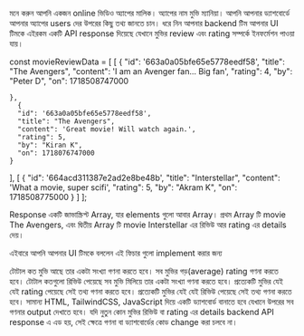 মনে করুন আপনি একজন online ভিডিও অ্যাপের মালিক। অ্যাপের নাম মুভি ম্যানিয়া। আপনি
আপনার ড্যাশবোর্ডে আপনার অ্যাপের users দের উপরের কিছু তথ্য জানতে চান। ধরে নিন
আপনার backend টিম আপনার UI টিমকে এইরকম একটি API response দিয়েছে যেখানে মুভির
review এবং rating সম্পর্কে ইনফর্মেশন পাওয়া যায়।

const movieReviewData = [ [ { "id": '663a0a05bfe65e5778eedf58', "title": "The
Avengers", "content": 'I am an Avenger fan... Big fan', "rating": 4, "by":
"Peter D", "on": 1718508747000

    },
      {
      "id": '663a0a05bfe65e5778eedf58',
      "title": "The Avengers",
      "content": 'Great movie! Will watch again.',
      "rating": 5,
      "by": "Kiran K",
      "on": 1718076747000
    }

], [ { "id": '664acd311387e2ad2e8be48b', "title": "Interstellar", "content":
'What a movie, super scifi', "rating": 5, "by": "Akram K", "on": 1718508775000 }
] ];

Response একটি জাভাস্ক্রিপ্ট Array, যার elements গুলো আবার Array। প্রথম Array টি
movie The Avengers, এবং দ্বিতীয় Array টি movie Interstellar এর রিভিউ আর rating
এর details দেয়।

এইবারে আপনি আপনার UI টিমকে বললেন এই ফিচার গুলো implement করার জন্য

টোটাল কত মুভি আছে তার একটা সংখ্যা গণনা করতে হবে। সব মুভির গড়(average) rating
গণনা করতে হবে। টোটাল কতগুলো রিভিউ পেয়েছে সব মুভি মিলিয়ে তার একটা সংখ্যা গণনা
করতে হবে। প্রত্যেকটি মুভির যেই যেই rating পেয়েছে সেই তথ্য গণনা করতে হবে।
প্রত্যেকটি মুভির যেই যেই রিভিউ পেয়েছে সেই তথ্য গণনা করতে হবে। সামান্য HTML,
TailwindCSS, JavaScript দিয়ে একটি ড্যাশবোর্ড বানাতে হবে যেখানে উপরের সব গণনার
output দেখাতে হবে। যদি নুতুন কোন মুভির রিভিউ বা rating এর details backend API
response এ এড হয়, সেই ক্ষেত্রে গণনা বা ড্যাশবোর্ডের কোড change করা চলবে না।
